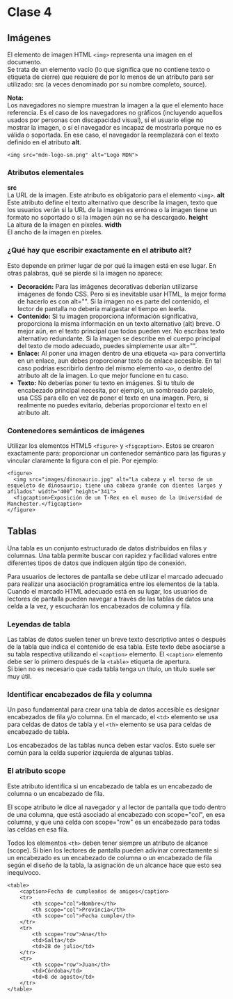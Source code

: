 # Clase 4

## Imágenes

El elemento de imagen HTML `<img>` representa una imagen en el documento.  
Se trata de un elemento vacío (lo que significa que no contiene texto o etiqueta de cierre) que requiere de por lo menos de un atributo para ser utilizado: src (a veces denominado por su nombre completo, source). 

**Nota:**   
Los navegadores no siempre muestran la imagen a la que el elemento hace referencia. Es el caso de los navegadores no gráficos (incluyendo aquellos usados por personas con discapacidad visual), sí el usuario elige no mostrar la imagen, o sí el navegador es incapaz de mostrarla porque no es válida o soportada. En ese caso, el navegador la reemplazará con el texto definido en el atributo **alt**.  
~~~
<img src="mdn-logo-sm.png" alt="Logo MDN">
~~~

### Atributos elementales

**src**  
La URL de la imagen. Este atributo es obligatorio para el elemento `<img>`.
**alt**  
Este atributo define el texto alternativo que describe la imagen, texto que los usuarios verán si la URL de la imagen es errónea o la imagen tiene un formato no soportado o si la imagen aún no se ha descargado.
**height**  
La altura de la imagen en píxeles.
**width**  
El ancho de la imagen en píxeles.

### ¿Qué hay que escribir exactamente en el atributo alt? 

Esto depende en primer lugar de por qué la imagen está en ese lugar. En otras palabras, qué se pierde si la imagen no aparece:
- **Decoración:** Para las imágenes decorativas deberían utilizarse imágenes de fondo CSS. Pero si es inevitable usar HTML, la mejor forma de hacerlo es con alt="". Si la imagen no es parte del contenido, el lector de pantalla no debería malgastar el tiempo en leerla.
- **Contenido:** Si tu imagen proporciona información significativa, proporciona la misma información en un texto alternativo (alt) breve. O mejor aún, en el texto principal que todos pueden ver. No escribas texto alternativo redundante. Si la imagen se describe en el cuerpo principal del texto de modo adecuado, puedes simplemente usar alt="".
- **Enlace:** Al poner una imagen dentro de una etiqueta `<a>` para convertirla en un enlace, aun debes proporcionar texto de enlace accesible. En tal caso podrías escribirlo dentro del mismo elemento `<a>`, o dentro del atributo alt de la imagen. Lo que mejor funcione en tu caso.
- **Texto:** No deberías poner tu texto en imágenes.  Si tu título de encabezado principal necesita, por ejemplo, un sombreado paralelo, usa CSS para ello en vez de poner el texto en una imagen. Pero, si realmente no puedes evitarlo, deberías proporcionar el texto en el atributo alt.


### Contenedores semánticos de imágenes

Utilizar los elementos HTML5 `<figure>` y `<figcaption>`. Estos se crearon exactamente para: proporcionar un contenedor semántico para las figuras y vincular claramente la figura con el pie. Por ejemplo:  
~~~
<figure>
  <img src="images/dinosaurio.jpg" alt="La cabeza y el torso de un esqueleto de dinosaurio; tiene una cabeza grande con dientes largos y afilados" width="400” height="341">
  <figcaption>Exposición de un T-Rex en el museo de la Universidad de Manchester.</figcaption>
</figure>
~~~

## Tablas

Una tabla es un conjunto estructurado de datos distribuidos en filas y columnas. Una tabla permite buscar con rapidez y facilidad valores entre diferentes tipos de datos que indiquen algún tipo de conexión.

Para usuarios de lectores de pantalla se debe utilizar el marcado adecuado para realizar una asociación programática entre los elementos de la tabla. Cuando el marcado HTML adecuado está en su lugar, los usuarios de lectores de pantalla pueden navegar a través de las tablas de datos una celda a la vez, y escucharán los encabezados de columna y fila.

### Leyendas de tabla
Las tablas de datos suelen tener un breve texto descriptivo antes o después de la tabla que indica el contenido de esa tabla. Este texto debe asociarse a su tabla respectiva utilizando el `<caption>` elemento. El `<caption>` elemento debe ser lo primero después de la `<table>` etiqueta de apertura.  
Si bien no es necesario que cada tabla tenga un título, un título suele ser muy útil. 

### Identificar encabezados de fila y columna
Un paso fundamental para crear una tabla de datos accesible es designar encabezados de fila y/o columna. En el marcado, el `<td>` elemento se usa para celdas de datos de tabla y el `<th>` elemento se usa para celdas de encabezado de tabla. 

Los encabezados de las tablas nunca deben estar vacíos. Esto suele ser  común para la celda superior izquierda de algunas tablas.

### El atributo scope  
Este atributo identifica si un encabezado de tabla es un encabezado de columna o un encabezado de fila.

El scope atributo le dice al navegador y al lector de pantalla que todo dentro de una columna, que está asociado al encabezado con scope="col", en esa columna, y que una celda con scope="row" es un encabezado para todas las celdas en esa fila.

Todos los elementos `<th>` deben tener siempre un atributo de alcance (scope). Si bien los lectores de pantalla pueden adivinar correctamente si un encabezado es un encabezado de columna o un encabezado de fila según el diseño de la tabla, la asignación de un alcance hace que esto sea inequívoco.

~~~
<table>
	<caption>Fecha de cumpleaños de amigos</caption>
	<tr>
		<th scope="col">Nombre</th>
		<th scope="col">Provincia</th>
		<th scope="col">Fecha cumple</th>
	</tr>
	<tr>
		<th scope="row">Ana</th>
		<td>Salta</td>
		<td>28 de julio</td>
	</tr>
	<tr>
		<th scope="row">Juan</th>
		<td>Córdoba</td>
		<td>8 de agosto</td>
	</tr>
</table>
~~~

<!-- [Volver a la página de Inicio](index.md)   -->

